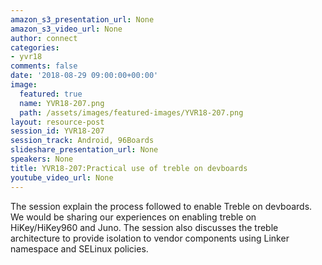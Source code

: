 ```yaml
---
amazon_s3_presentation_url: None
amazon_s3_video_url: None
author: connect
categories:
- yvr18
comments: false
date: '2018-08-29 09:00:00+00:00'
image:
  featured: true
  name: YVR18-207.png
  path: /assets/images/featured-images/YVR18-207.png
layout: resource-post
session_id: YVR18-207
session_track: Android, 96Boards
slideshare_presentation_url: None
speakers: None
title: YVR18-207:Practical use of treble on devboards
youtube_video_url: None
---
```


The session explain the process followed to enable Treble on devboards. We would be sharing our experiences on enabling treble on HiKey/HiKey960 and Juno. The session also discusses the treble architecture to provide isolation to vendor components using Linker namespace and SELinux policies.